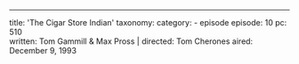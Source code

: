 ---
title: 'The Cigar Store Indian'
taxonomy:
    category:
        - episode
episode: 10
pc: 510         
written: Tom Gammill & Max Pross |
directed: Tom Cherones
aired: December 9, 1993
